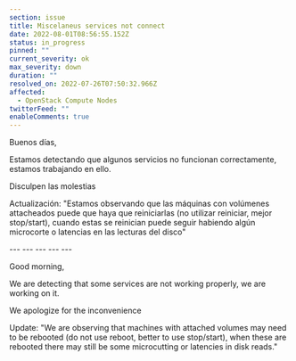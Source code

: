 ```yaml
---
section: issue
title: Miscelaneus services not connect
date: 2022-08-01T08:56:55.152Z
status: in_progress
pinned: ""
current_severity: ok
max_severity: down
duration: ""
resolved_on: 2022-07-26T07:50:32.966Z
affected:
  - OpenStack Compute Nodes
twitterFeed: ""
enableComments: true
---
```

Buenos días,

Estamos detectando que algunos servicios no funcionan correctamente, estamos trabajando en ello.

Disculpen las molestias

Actualización: "Estamos observando que las máquinas con volúmenes attacheados puede que haya que reiniciarlas (no utilizar reiniciar, mejor stop/start), cuando estas se reinician puede seguir habiendo algún microcorte o latencias en las lecturas del disco"

\--- --- --- --- ---

Good morning,

We are detecting that some services are not working properly, we are working on it.

We apologize for the inconvenience

Update: "We are observing that machines with attached volumes may need to be rebooted (do not use reboot, better to use stop/start), when these are rebooted there may still be some microcutting or latencies in disk reads."